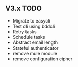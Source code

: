 ## V3.x TODO

- Migrate to easycli
- Test cli using bddcli
- Retry tasks 
- Schedule tasks
- Abstract email length
- Stateful authenticator
- remove mule module
- remove configuration cipher
